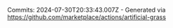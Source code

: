 Commits: 2024-07-30T20:33:43.007Z - Generated via https://github.com/marketplace/actions/artificial-grass
<br>

